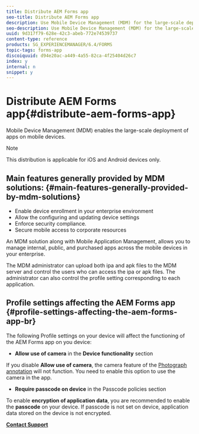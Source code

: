 ```yaml
---
title: Distribute AEM Forms app
seo-title: Distribute AEM Forms app
description: Use Mobile Device Management (MDM) for the large-scale deployment of apps on mobile devices.
seo-description: Use Mobile Device Management (MDM) for the large-scale deployment of apps on mobile devices.
uuid: 9d317f79-628e-42c3-abeb-772e74539737
content-type: reference
products: SG_EXPERIENCEMANAGER/6.4/FORMS
topic-tags: forms-app
discoiquuid: d94e20ac-a449-4a55-82ca-4f25404d26c7
index: y
internal: n
snippet: y
---
```


# Distribute AEM Forms app{#distribute-aem-forms-app}

Mobile Device Management (MDM) enables the large-scale deployment of apps on mobile devices.

>[!NOTE]
>
>This distribution is applicable for iOS and Android devices only.

## Main features generally provided by MDM solutions: {#main-features-generally-provided-by-mdm-solutions}

* Enable device enrollment in your enterprise environment  
* Allow the configuring and updating device settings  
* Enforce security compliance.  
* Secure mobile access to corporate resources

An MDM solution along with Mobile Application Management, allows you to manage internal, public, and purchased apps across the mobile devices in your enterprise.

The MDM administrator can upload both ipa and apk files to the MDM server and control the users who can access the ipa or apk files. The administrator can also control the profile setting corresponding to each application.

## Profile settings affecting the AEM Forms app <br> {#profile-settings-affecting-the-aem-forms-app-br}

The following Profile settings on your device will affect the functioning of the AEM Forms app on you device:

* **Allow use of camera** in the **Device functionality** section

If you disable **Allow use of camera**, the camera feature of the [Photograph annotation](../../forms/using/add-attachments.md) will not function. You need to enable this option to use the camera in the app.

* **Require passcode on device** in the Passcode policies section

To enable **encryption of application data**, you are recommended to enable the **passcode** on your device. If passcode is not set on device, application data stored on the device is not encrypted.

[**Contact Support**](https://www.adobe.com/account/sign-in.supportportal.html)

<!--
<related-links>
<a href="../../forms/using/setup-environment-mobile-workspace.md" target="_blank">Set up your environment</a>
<a href="../../forms/using/setup-xcode-project-build-installer.md" target="_blank">Set up the Xcode project and build the iOS app</a>
<a href="../../forms/using/setup-eclipse-project-build-installer.md" target="_blank">Set up the Eclipse project and build the Android app</a>
<a href="../../forms/using/setup-visual-studio-project-build-installer.md" target="_blank">Set up the Visual Studio project and build the Windows app</a>
<a href="../../forms/using/distribute-mobile-workspace-app.md" target="_blank">Distribute the AEM Forms app</a>
<a href="../../forms/using/building-secure-mobile-workspace-app.md" target="_blank">Building a secure AEM Forms app for iOS</a>
</related-links>
-->

